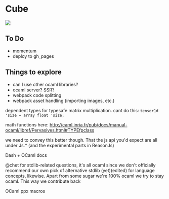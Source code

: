 # Cube

![](http://g.recordit.co/Qw4AvSDEG5.gif)

## To Do

- momentum
- deploy to gh_pages

## Things to explore

- can I use other ocaml libraries?
- ocaml server? SSR?
- webpack code splitting
- webpack asset handling (importing images, etc.)

dependent types for typesafe matrix multiplication. cant do this: `tensor1d 'size = array float 'size;`

math functions here: http://caml.inria.fr/pub/docs/manual-ocaml/libref/Pervasives.html#TYPEfpclass


we need to convey this better though. That the js api you'd expect are all under Js.*
(and the experimental parts in ReasonJs)


Dash + OCaml docs

@chet for stdlib-related questions, it's all ocaml since we don't officially recommend our own pick of alternative stdlib (yet)(edited)
for language concepts, likewise. Apart from some sugar we're 100% ocaml
we try to stay ocaml. This way we contribute back

OCaml ppx macros
